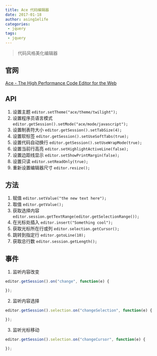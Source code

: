 ```yaml
---
title: Ace 代码编辑器
date: 2017-01-18
author: asing1elife
categories:
 - jquery
tags:
 - jquery
---
```

> 代码风格美化编辑器  

## 官网
[Ace - The High Performance Code Editor for the Web](https://ace.c9.io)

## API
1. 设置主题 `editor.setTheme("ace/theme/twilight");`
2. 设置程序员语言模式 `editor.getSession().setMode("ace/mode/javascript");`
3. 设置制表符大小 `editor.getSession().setTabSize(4);`
4. 设置软标签 `editor.getSession().setUseSoftTabs(true);`
5. 设置代码自动换行 `editor.getSession().setUseWrapMode(true);`
6. 设置当前行高亮 `editor.setHighlightActiveLine(false);`
7. 设置边距线显示 `editor.setShowPrintMargin(false);`
8. 设置只读 `editor.setReadOnly(true);`
9. 重新设置编辑器尺寸 `editor.resize();`

## 方法
1. 赋值 `editor.setValue("the new text here");`
2. 取值 `editor.getValue();`
3. 获取选择内容 `editor.session.getTextRange(editor.getSelectionRange());`
4. 在光标处插入 `editor.insert("Something cool");`
5. 获取光标所在行或列 `editor.selection.getCursor();`
6. 跳转到指定行 `editor.gotoLine(10);`
7. 获取总行数 `editor.session.getLength();`

## 事件
1. 监听内容改变

```js
editor.getSession().on("change", function(e) {

});
```

2. 监听内容选择

```js
editor.getSession().selection.on("changeSelection", function(e) {

});
```

3. 监听光标移动

```js
editor.getSession().selection.on("changeCursor", function(e) {
	
});
```